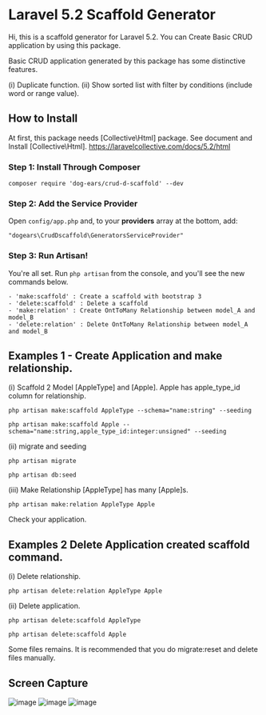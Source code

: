 # Laravel 5.2 Scaffold Generator

Hi, this is a scaffold generator for Laravel 5.2.
You can Create Basic CRUD application by using this package.

Basic CRUD application generated by this package has some distinctive features.

(i) Duplicate function.
(ii) Show sorted list with filter by conditions (include word or range value).



## How to Install

At first, this package needs [Collective\Html] package.
See document and Install [Collective\Html].
https://laravelcollective.com/docs/5.2/html

### Step 1: Install Through Composer

```
composer require 'dog-ears/crud-d-scaffold' --dev
```

### Step 2: Add the Service Provider

Open `config/app.php` and, to your **providers** array at the bottom, add:

```
"dogears\CrudDscaffold\GeneratorsServiceProvider"
```

### Step 3: Run Artisan!

You're all set. Run `php artisan` from the console, and you'll see the new commands below.
```
- 'make:scaffold' : Create a scaffold with bootstrap 3
- 'delete:scaffold' : Delete a scaffold
- 'make:relation' : Create OntToMany Relationship between model_A and model_B
- 'delete:relation' : Delete OntToMany Relationship between model_A and model_B
```



## Examples 1 - Create Application and make relationship.

(i) Scaffold 2 Model [AppleType] and [Apple].
Apple has apple_type_id column for relationship.
```
php artisan make:scaffold AppleType --schema="name:string" --seeding
```
```
php artisan make:scaffold Apple --schema="name:string,apple_type_id:integer:unsigned" --seeding
```
(ii) migrate and seeding
```
php artisan migrate
```
```
php artisan db:seed
```
(iii) Make Relationship [AppleType] has many [Apple]s.
```
php artisan make:relation AppleType Apple
```

Check your application.



## Examples 2 Delete Application created scaffold command.

(i) Delete relationship. 
```
php artisan delete:relation AppleType Apple
```
(ii) Delete application.
```
php artisan delete:scaffold AppleType
```
```
php artisan delete:scaffold Apple
```
Some files remains.
It is recommended that you do migrate:reset and delete files manually.



## Screen Capture
![image](https://github.com/dog-ears/crud-d-scaffold/wiki/img/cap01.jpg)
![image](https://github.com/dog-ears/crud-d-scaffold/wiki/img/cap02.jpg)
![image](https://github.com/dog-ears/crud-d-scaffold/wiki/img/cap03.jpg)